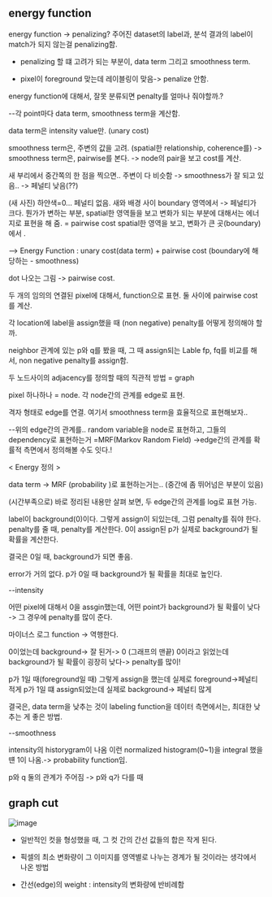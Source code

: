 
## energy function 

energy function 
-> penalizing? 주어진 dataset의 label과, 분석 결과의 label이 match가 되지 않는걸 penalizing함. 

- penalizing 할 떄 고려가 되는 부분이, data term 그리고 smoothness term.

- pixel이 foreground 맞는데 레이블링이 맞음-> penalize 안함.

energy function에 대해서, 잘못 분류되면 penalty를 얼마나 줘야할까.? 

--각 point마다 data term, smoothness term을 계산함.

data term은 intensity value만.  (unary cost)

smoothness term은, 주변의 값을 고려. (spatial한 relationship, coherence를)
-> smoothness term은, pairwise를 본다.
-> node의 pair을 보고 cost를 계산. 

새 부리에서 중간쪽의 한 점을 찍으면.. 주변이 다 비슷함 -> smoothness가 잘 되고 있음..
-> 페널티 낮음(??)

(새 사진)
하얀색=0... 페널티 없음.
새와 배경 사이 boundary 영역에서 -> 페널티가 크다. 
뭔가가 변하는 부분, spatial한 영역들을 보고 변화가 되는 부분에 대해서는 에너지로 표현을 해 줌. = pairwise cost 
spatial한 영역을 보고, 변화가 큰 곳(boundary)에서 .

--> Energy Function : unary cost(data term) + pairwise cost (boundary에 해당하는 - smoothness)

dot 나오는 그림 -> pairwise cost. 

두 개의 임의의 연결된 pixel에 대해서, function으로 표현. 둘 사이에 pairwise cost를 계산.


각 location에 label을 assign했을 때 (non negative) penalty를 어떻게 정의해야 할까.

neighbor 관계에 있는 p와 q를 봤을 때, 그 때 assign되는 Lable fp, fq를 비교를 해서, non negative penalty를 assign함.

두 노드사이의 adjacency를 정의할 때의 직관적 방법 = graph 

pixel 하나하나 = node. 
각 node간의 관계를 edge로 표현. 

격자 형태로 edge를 연결. 여기서 smoothness term을 효율적으로 표현해보자..

--위의 edge간의 관계를..
random variable을 node로 표현하고, 그들의 dependency로 표현하는거 =MRF(Markov Random Field)
->edge간의 관계를 확률적 측면에서 정의해볼 수도 잇다.!


< Energy 정의 >

data term -> MRF (probability )로 표현하는거는.. (중간에 좀 뛰어넘은 부분이 있음)

(시간부족으로) 바로 정리된 내용만 살펴 보면, 두 edge간의 관계를 log로 표현 가능. 

label이 background(0)이다. 그렇게 assign이 되있는데, 그럼 penalty를 줘야 한다.
penalty를 줄 때, penalty를 계산한다. 0이 assign된 p가 실제로 background가 될 확률을 계산한다.

결국은 0일 때, background가 되면 좋음.

error가 거의 없다.
p가 0일 때 background가 될 확률을 최대로 높인다.

--intensity

어떤 pixel에 대해서 0을 assgin했는데, 어떤 point가 background가 될 확률이 낮다
-> 그 경우에 penalty를 많이 준다. 

마이너스 로그 function -> 역행한다.

0이었는데 background-> 잘 된거-> 0 (그래프의 맨끝)
0이라고 읽었는데 background가 될 확률이 굉장히 낮다-> penalty를 많이!

p가 1일 때(foreground일 때) 그렇게 assign을 했는데 실제로 foreground->페널티 적게
p가 1일 떄 assign되었는데 실제로 background-> 페널티 많게 

결국은, data term을 낮추는 것이 labeling function을 데이터 측면에서는, 최대한 낮추는 게 좋은 방법.


--smoothness 

intensity의 historygram이 나옴 
이런 normalized histogram(0~1)을 integral 했을 떈 1이 나옴.-> probability function임.

p와 q 둘의 관계가 주어짐 -> p와 q가 다를 때 







## graph cut 
![image](https://user-images.githubusercontent.com/15938354/172552178-498b4932-aea5-42a2-ac8b-f9c8f8dafd92.png)

- 일반적인 컷을 형성했을 때, 그 컷 간의 간선 값들의 합은 작게 된다.

- 픽셀의 최소 변화량이 그 이미지를 영역별로 나누는 경계가 될 것이라는 생각에서 나온 방법
- 간선(edge)의 weight : intensity의 변화량에 반비례함



